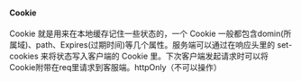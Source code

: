 #### Cookie
Cookie 就是用来在本地缓存记住一些状态的，一个 Cookie 一般都包含domin(所属域)、path、Expires(过期时间)等几个属性。服务端可以通过在响应头里的 set-cookies 来将状态写入客户端的 Cookie 里。下次客户端发起请求时可以将 Cookie附带在req里请求到客服端。httpOnly（不可以操作）